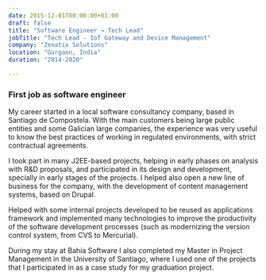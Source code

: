 ```yaml
---
date: 2015-12-01T00:00:00+01:00
draft: false
title: "Software Engineer → Tech Lead"
jobTitle: "Tech Lead - IoT Gateway and Device Management"
company: "Zenatix Solutions"
location: "Gurgaon, India"
duration: "2014-2020"

---
```

### First job as software engineer

My career started in a local software consultancy company, based in Santiago de Compostela. With the main customers being large public entities and some Galician large companies, the experience was very useful to know the best practices of working in regulated environments, with strict contractual agreements.

I took part in many J2EE-based projects, helping in early phases on analysis with R&D proposals, and participated in its design and development, specially in early stages of the projects. I helped also open a new line of business for the company, with the development of content management systems, based on Drupal.

Helped with some internal projects developed to be reused as applications framework and implemented many technologies to improve the productivity of the software development processes (such as modernizing the version control system, from CVS to Mercurial).

During my stay at Bahía Software I also completed my Master in Project Management in the University of Santiago, where I used one of the projects that I participated in as a case study for my graduation project.